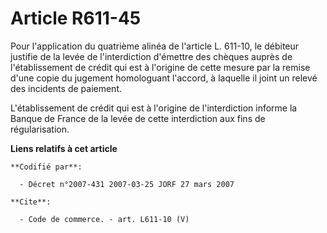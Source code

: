 # Article R611-45

Pour l'application du quatrième alinéa de l'article L. 611-10, le débiteur justifie de la levée de l'interdiction d'émettre
des chèques auprès de l'établissement de crédit qui est à l'origine de cette mesure par la remise d'une copie du jugement
homologuant l'accord, à laquelle il joint un relevé des incidents de paiement.

L'établissement de crédit qui est à l'origine de l'interdiction informe la Banque de France de la levée de cette interdiction
aux fins de régularisation.

**Liens relatifs à cet article**

	**Codifié par**:

	  - Décret n°2007-431 2007-03-25 JORF 27 mars 2007

	**Cite**:

	  - Code de commerce. - art. L611-10 (V)
